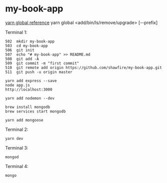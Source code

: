 # my-book-app

[yarn global reference](https://yarnpkg.com/lang/en/docs/cli/global/)
yarn global <add/bin/ls/remove/upgrade> [--prefix]

Terminal 1:
```
502  mkdir my-book-app
503  cd my-book-app
506  git init
507  echo "# my-book-app" >> README.md
508  git add -A
509  git commit -m "first commit"
510  git remote add origin https://github.com/shawfire/my-book-app.git
511  git push -u origin master

yarn add express --save
node app.js
http://localhost:3000

yarn add nodemon --dev

brew install mongodb
brew services start mongodb

yarn add mongoose

```

Terminal 2:
```
yarn dev
```


Terminal 3:
```
mongod
```

Terminal 4:
```
mongo
```
